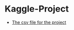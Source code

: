 # Kaggle-Project

* [The csv file for the project](https://www.kaggle.com/datasets/jameslko/gun-violence-data)

